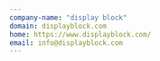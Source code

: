 ```yaml
---
company-name: "display block"
domain: displayblock.com
home: https://www.displayblock.com/
email: info@displayblock.com
---
```




